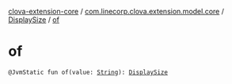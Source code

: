 [clova-extension-core](../../index.md) / [com.linecorp.clova.extension.model.core](../index.md) / [DisplaySize](index.md) / [of](./of.md)

# of

`@JvmStatic fun of(value: `[`String`](https://kotlinlang.org/api/latest/jvm/stdlib/kotlin/-string/index.html)`): `[`DisplaySize`](index.md)